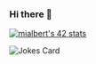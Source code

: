 ### Hi there 👋

[![mialbert's 42 stats](https://badge42.herokuapp.com/api/stats/mialbert?privacyName=true&cursus=42cursus)](https://github.com/JaeSeoKim/badge42)

![Jokes Card](https://readme-jokes.vercel.app/api)
